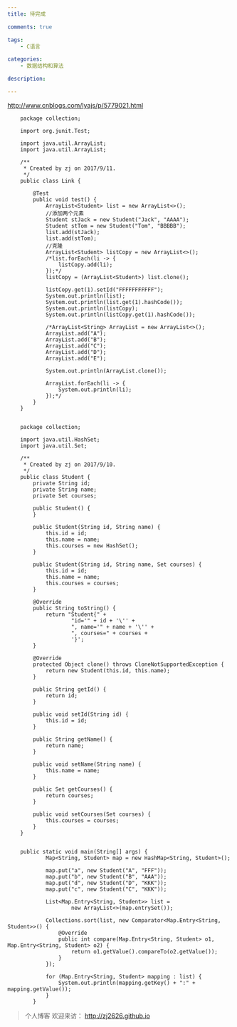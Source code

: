 ```yaml
---
title: 待完成

comments: true    

tags: 
    - C语言

categories: 
    - 数据结构和算法

description: 

---
```

http://www.cnblogs.com/lyajs/p/5779021.html
        
        

        package collection;
        
        import org.junit.Test;
        
        import java.util.ArrayList;
        import java.util.ArrayList;
        
        /**
         * Created by zj on 2017/9/11.
         */
        public class Link {
        
            @Test
            public void test() {
                ArrayList<Student> list = new ArrayList<>();
                //添加两个元素
                Student stJack = new Student("Jack", "AAAA");
                Student stTom = new Student("Tom", "BBBBB");
                list.add(stJack);
                list.add(stTom);
                //克隆
                ArrayList<Student> listCopy = new ArrayList<>();
                /*list.forEach(li -> {
                    listCopy.add(li);
                });*/
                listCopy = (ArrayList<Student>) list.clone();
        
                listCopy.get(1).setId("FFFFFFFFFFF");
                System.out.println(list);
                System.out.println(list.get(1).hashCode());
                System.out.println(listCopy);
                System.out.println(listCopy.get(1).hashCode());
        
                /*ArrayList<String> ArrayList = new ArrayList<>();
                ArrayList.add("A");
                ArrayList.add("B");
                ArrayList.add("C");
                ArrayList.add("D");
                ArrayList.add("E");
        
                System.out.println(ArrayList.clone());
        
                ArrayList.forEach(li -> {
                    System.out.println(li);
                });*/
            }
        }
        
        
        package collection;
        
        import java.util.HashSet;
        import java.util.Set;
        
        /**
         * Created by zj on 2017/9/10.
         */
        public class Student {
            private String id;
            private String name;
            private Set courses;
        
            public Student() {
            }
        
            public Student(String id, String name) {
                this.id = id;
                this.name = name;
                this.courses = new HashSet();
            }
        
            public Student(String id, String name, Set courses) {
                this.id = id;
                this.name = name;
                this.courses = courses;
            }
        
            @Override
            public String toString() {
                return "Student{" +
                        "id='" + id + '\'' +
                        ", name='" + name + '\'' +
                        ", courses=" + courses +
                        '}';
            }
        
            @Override
            protected Object clone() throws CloneNotSupportedException {
                return new Student(this.id, this.name);
            }
        
            public String getId() {
                return id;
            }
        
            public void setId(String id) {
                this.id = id;
            }
        
            public String getName() {
                return name;
            }
        
            public void setName(String name) {
                this.name = name;
            }
        
            public Set getCourses() {
                return courses;
            }
        
            public void setCourses(Set courses) {
                this.courses = courses;
            }
        }


        public static void main(String[] args) {
                Map<String, Student> map = new HashMap<String, Student>();
        
                map.put("a", new Student("A", "FFF"));
                map.put("b", new Student("B", "AAA"));
                map.put("d", new Student("D", "KKK"));
                map.put("c", new Student("C", "KKK"));
        
                List<Map.Entry<String, Student>> list =
                        new ArrayList<>(map.entrySet());
        
                Collections.sort(list, new Comparator<Map.Entry<String, Student>>() {
                    @Override
                    public int compare(Map.Entry<String, Student> o1, Map.Entry<String, Student> o2) {
                        return o1.getValue().compareTo(o2.getValue());
                    }
                });
        
                for (Map.Entry<String, Student> mapping : list) {
                    System.out.println(mapping.getKey() + ":" + mapping.getValue());
                }
            }



> 个人博客 欢迎来访： http://zj2626.github.io